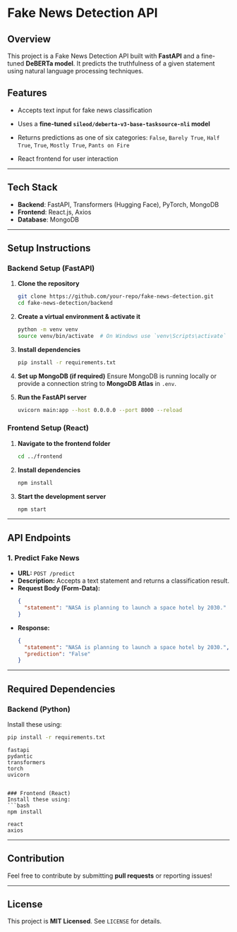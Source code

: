 # Fake News Detection API

## Overview
This project is a Fake News Detection API built with **FastAPI** and a fine-tuned **DeBERTa model**. It predicts the truthfulness of a given statement using natural language processing techniques.

## Features
- Accepts text input for fake news classification
- Uses a **fine-tuned `sileod/deberta-v3-base-tasksource-nli` model**
- Returns predictions as one of six categories: `False`, `Barely True`, `Half True`, `True`, `Mostly True`, `Pants on Fire`

- React frontend for user interaction

---

## Tech Stack
- **Backend**: FastAPI, Transformers (Hugging Face), PyTorch, MongoDB
- **Frontend**: React.js, Axios
- **Database**: MongoDB

---

## Setup Instructions

### Backend Setup (FastAPI)

1. **Clone the repository**
   ```bash
   git clone https://github.com/your-repo/fake-news-detection.git
   cd fake-news-detection/backend
   ```

2. **Create a virtual environment & activate it**
   ```bash
   python -m venv venv
   source venv/bin/activate  # On Windows use `venv\Scripts\activate`
   ```

3. **Install dependencies**
   ```bash
   pip install -r requirements.txt
   ```

4. **Set up MongoDB (if required)**
   Ensure MongoDB is running locally or provide a connection string to **MongoDB Atlas** in `.env`.

5. **Run the FastAPI server**
   ```bash
   uvicorn main:app --host 0.0.0.0 --port 8000 --reload
   ```

### Frontend Setup (React)

1. **Navigate to the frontend folder**
   ```bash
   cd ../frontend
   ```

2. **Install dependencies**
   ```bash
   npm install
   ```

3. **Start the development server**
   ```bash
   npm start
   ```

---

## API Endpoints

### 1. Predict Fake News
- **URL:** `POST /predict`
- **Description:** Accepts a text statement and returns a classification result.
- **Request Body (Form-Data):**
  ```json
  {
    "statement": "NASA is planning to launch a space hotel by 2030."
  }
  ```
- **Response:**
  ```json
  {
    "statement": "NASA is planning to launch a space hotel by 2030.",
    "prediction": "False"
  }
  ```

---

## Required Dependencies

### Backend (Python)
Install these using:
```bash
pip install -r requirements.txt
```

```text
fastapi
pydantic
transformers
torch
uvicorn


### Frontend (React)
Install these using:
```bash
npm install
```

```text
react
axios
```

---

## Contribution
Feel free to contribute by submitting **pull requests** or reporting issues!

---

## License
This project is **MIT Licensed**. See `LICENSE` for details.

